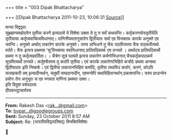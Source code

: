 +++
title = "003 Dipak Bhattacharya"

+++
[[Dipak Bhattacharya	2011-10-23, 10:06:31 [Source](https://groups.google.com/g/bvparishat/c/eMz5V0QMC-M)]]



  
मान्या विद्वद्वराः  
सुब्रह्मण्यमहोदयेन तृतीया करणे इत्यादयो ये विशेषा उक्ता ते तु न सर्वं कथयन्ति। कर्तृकरणयोस्तृतीयेति तृतीयायाः कर्तृत्ववाचित्वविधानात्। पाणिनीयमतानुसारेण द्वितीयातः सर्वा एव विभक्तयः कारके अनुक्ते एव भवन्ति। अनुक्ते अर्थात् लकारेण कारके अनुक्ते। तस्य अभिधाने तु चैत्रः पठतीत्यस्य चैत्रः पाठकर्तेत्यर्थः वर्तते। चैत्रः इत्यत्र प्रथमया ’सु’विभक्त्या स्वाभिधानात् प्रातिपदिकार्थः एव लभ्यते । अर्थादत्र प्रातिपदिकार्थे प्रथमा न तु कर्तृत्वप्रवर्तिता। । चैत्रेण सूत्रं पठ्यते इत्यत्र लकारेण कर्मणोभिधानात् चैत्रकर्तृकपाठकर्म सूत्रमित्यर्थो लभ्यते। कर्तुश्चैत्रस्य तु कतरि तृतीया। एवं कारके लकारेणाभिहिते कर्त्रादेः प्रथमा अन्यथा द्वितीयादयः इति निष्कर्षः। एवं द्वितीया लकारानभिहितं कर्मादि, तृतीया तथाविधं कर्तारं, करणं, कोऽपि यत्सहचारी तम् इत्यादीनर्थान्, चतुर्थी सम्प्रदानादीन्, एवमन्येपि यथाविहितानर्थान् प्रकाशयन्ति। यस्य प्राधान्येन प्रयोगः तेन अनुभूतः स एव भगवता पाणिना प्रथमत उक्तः।  
इति विदुषां वशंवदस्य  
दीपकभट्टाचार्यस्य

  

------------------------------------------------------------------------

**From:** Rakesh Das \<[rak...@gmail.com]()\>  
**To:** [bvpar...@googlegroups.com]()  
**Sent:** Sunday, 23 October 2011 8:57 AM  
**Subject:** Re: {भारतीयविद्वत्परिषत्} विभक्तिविशेषाः  




